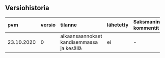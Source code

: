 ## Versiohistoria ##

| pvm | versio | tilanne |lähetetty |Saksmanin kommentit |
| :---|:-------| :-------| :--------| :------------------|
| 23.10.2020 | 0 | aikaansaannokset kandisemmassa ja kesällä | ei | - |
